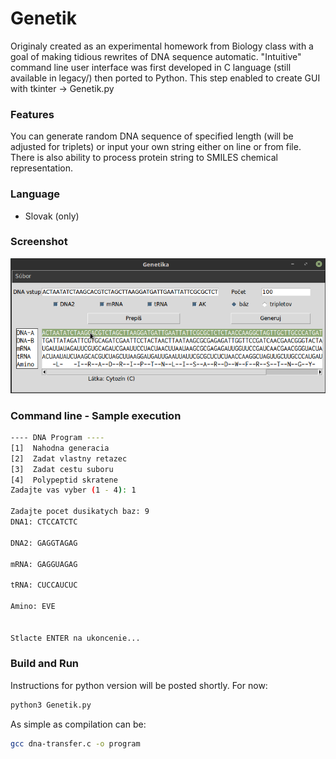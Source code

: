 # Genetik
Originaly created as an experimental homework from Biology class with a goal 
of making tidious rewrites of DNA sequence automatic. "Intuitive" command line 
user interface was first developed in C language (still available in legacy/) 
then ported to Python.
This step enabled to create GUI with tkinter -> Genetik.py

### Features
You can generate random DNA sequence of specified length (will be adjusted 
for triplets) or input your own string either on line or from file. There is also 
ability to process protein string to SMILES chemical representation.

### Language
- Slovak (only)

### Screenshot
![alt text](results/screenshot.png?raw=true "In a full glory")


### Command line - Sample execution

```bash
---- DNA Program ---- 
[1]  Nahodna generacia
[2]  Zadat vlastny retazec
[3]  Zadat cestu suboru
[4]  Polypeptid skratene
Zadajte vas vyber (1 - 4): 1

Zadajte pocet dusikatych baz: 9
DNA1: CTCCATCTC

DNA2: GAGGTAGAG

mRNA: GAGGUAGAG

tRNA: CUCCAUCUC

Amino: EVE


Stlacte ENTER na ukoncenie...
```


### Build and Run
Instructions for python version will be posted shortly.
For now: 
```bash
python3 Genetik.py 
```

As simple as compilation can be:
```bash
gcc dna-transfer.c -o program
```
